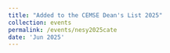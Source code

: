 ```yaml
---
title: "Added to the CEMSE Dean's List 2025"
collection: events
permalink: /events/nesy2025cate
date: 'Jun 2025'
---
```

